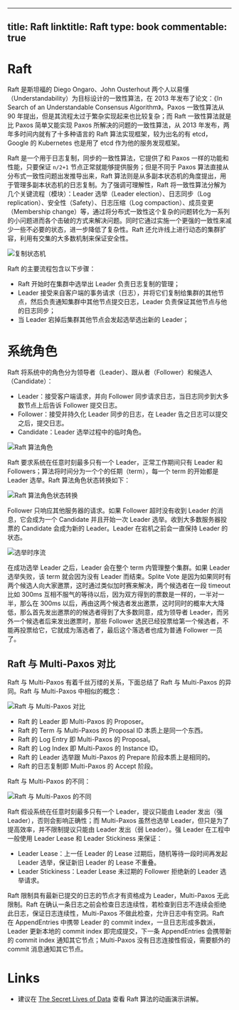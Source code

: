 
---
title: Raft
linktitle: Raft
type: book
commentable: true
---

# Raft

Raft 是斯坦福的 Diego Ongaro、John Ousterhout 两个人以易懂（Understandability）为目标设计的一致性算法，在 2013 年发布了论文：《In Search of an Understandable Consensus Algorithm》。Paxos 一致性算法从 90 年提出，但是其流程太过于繁杂实现起来也比较复杂；而 Raft 一致性算法就是比 Paxos 简单又能实现 Paxos 所解决的问题的一致性算法，从 2013 年发布，两年多时间内就有了十多种语言的 Raft 算法实现框架，较为出名的有 etcd，Google 的 Kubernetes 也是用了 etcd 作为他的服务发现框架。

Raft 是一个用于日志复制，同步的一致性算法，它提供了和 Paxos 一样的功能和性能，只要保证 `n/2+1` 节点正常就能够提供服务；但是不同于 Paxos 算法直接从分布式一致性问题出发推导出来，Raft 算法则是从多副本状态机的角度提出，用于管理多副本状态机的日志复制。为了强调可理解性，Raft 将一致性算法分解为几个关键流程（模块）：Leader 选举（Leader election）、日志同步（Log replication）、安全性（Safety）、日志压缩（Log compaction）、成员变更（Membership change）等，通过将分布式一致性这个复杂的问题转化为一系列的小问题进而各个击破的方式来解决问题。同时它通过实施一个更强的一致性来减少一些不必要的状态，进一步降低了复杂性。Raft 还允许线上进行动态的集群扩容，利用有交集的大多数机制来保证安全性。

![复制状态机](https://s1.ax1x.com/2020/08/06/agwY9g.png)

Raft 的主要流程包含以下步骤：

- Raft 开始时在集群中选举出 Leader 负责日志复制的管理；
- Leader 接受来自客户端的事务请求（日志），并将它们复制给集群的其他节点，然后负责通知集群中其他节点提交日志，Leader 负责保证其他节点与他的日志同步；
- 当 Leader 宕掉后集群其他节点会发起选举选出新的 Leader；

# 系统角色

Raft 将系统中的角色分为领导者（Leader）、跟从者（Follower）和候选人（Candidate）：

- Leader：接受客户端请求，并向 Follower 同步请求日志，当日志同步到大多数节点上后告诉 Follower 提交日志。
- Follower：接受并持久化 Leader 同步的日志，在 Leader 告之日志可以提交之后，提交日志。
- Candidate：Leader 选举过程中的临时角色。

![Raft 算法角色](https://s1.ax1x.com/2020/08/03/ad3S4H.png)

Raft 要求系统在任意时刻最多只有一个 Leader，正常工作期间只有 Leader 和 Followers；算法将时间分为一个个的任期（term），每一个 term 的开始都是 Leader 选举。Raft 算法角色状态转换如下：

![Raft 算法角色状态转换](https://s1.ax1x.com/2020/08/03/ad3Eb8.png)

Follower 只响应其他服务器的请求。如果 Follower 超时没有收到 Leader 的消息，它会成为一个 Candidate 并且开始一次 Leader 选举。收到大多数服务器投票的 Candidate 会成为新的 Leader。Leader 在宕机之前会一直保持 Leader 的状态。

![选举时序流](https://s1.ax1x.com/2020/08/03/ad3Qvq.png)

在成功选举 Leader 之后，Leader 会在整个 term 内管理整个集群。如果 Leader 选举失败，该 term 就会因为没有 Leader 而结束。Splite Vote 是因为如果同时有两个候选人向大家邀票，这时通过类似加时赛来解决，两个候选者在一段 timeout 比如 300ms 互相不服气的等待以后，因为双方得到的票数是一样的，一半对一半，那么在 300ms 以后，再由这两个候选者发出邀票，这时同时的概率大大降低，那么首先发出邀票的的候选者得到了大多数同意，成为领导者 Leader，而另外一个候选者后来发出邀票时，那些 Follower 选民已经投票给第一个候选者，不能再投票给它，它就成为落选者了，最后这个落选者也成为普通 Follower 一员了。

## Raft 与 Multi-Paxos 对比

Raft 与 Multi-Paxos 有着千丝万缕的关系，下面总结了 Raft 与 Multi-Paxos 的异同。Raft 与 Multi-Paxos 中相似的概念：

![Raft 与 Multi-Paxos 对比](https://s1.ax1x.com/2020/08/03/adut5n.png)

- Raft 的 Leader 即 Multi-Paxos 的 Proposer。
- Raft 的 Term 与 Multi-Paxos 的 Proposal ID 本质上是同一个东西。
- Raft 的 Log Entry 即 Multi-Paxos 的 Proposal。
- Raft 的 Log Index 即 Multi-Paxos 的 Instance ID。
- Raft 的 Leader 选举跟 Multi-Paxos 的 Prepare 阶段本质上是相同的。
- Raft 的日志复制即 Multi-Paxos 的 Accept 阶段。

Raft 与 Multi-Paxos 的不同：

![Raft 与 Multi-Paxos 的不同](https://s1.ax1x.com/2020/08/03/adufxK.png)

Raft 假设系统在任意时刻最多只有一个 Leader，提议只能由 Leader 发出（强 Leader），否则会影响正确性；而 Multi-Paxos 虽然也选举 Leader，但只是为了提高效率，并不限制提议只能由 Leader 发出（弱 Leader）。强 Leader 在工程中一般使用 Leader Lease 和 Leader Stickiness 来保证：

- Leader Lease：上一任 Leader 的 Lease 过期后，随机等待一段时间再发起 Leader 选举，保证新旧 Leader 的 Lease 不重叠。
- Leader Stickiness：Leader Lease 未过期的 Follower 拒绝新的 Leader 选举请求。

Raft 限制具有最新已提交的日志的节点才有资格成为 Leader，Multi-Paxos 无此限制。Raft 在确认一条日志之前会检查日志连续性，若检查到日志不连续会拒绝此日志，保证日志连续性，Multi-Paxos 不做此检查，允许日志中有空洞。Raft 在 AppendEntries 中携带 Leader 的 commit index，一旦日志形成多数派，Leader 更新本地的 commit index 即完成提交，下一条 AppendEntries 会携带新的 commit index 通知其它节点；Multi-Paxos 没有日志连接性假设，需要额外的 commit 消息通知其它节点。

# Links

- 建议在 [The Secret Lives of Data](http://thesecretlivesofdata.com/) 查看 Raft 算法的动画演示讲解。

    